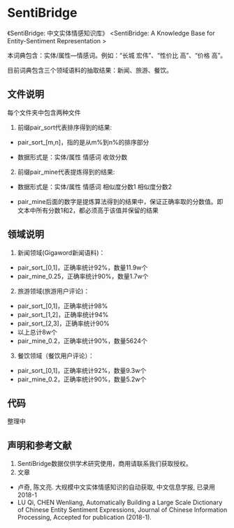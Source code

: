 # SentiBridge

《SentiBridge: 中文实体情感知识库》
<SentiBridge: A Knowledge Base for Entity-Sentiment Representation >

本词典包含：实体/属性—情感词。例如：“长城  宏伟”、“性价比  高”、“价格  高”。

目前词典包含三个领域语料的抽取结果：新闻、旅游、餐饮。

## 文件说明
每个文件夹中包含两种文件
1. 前缀pair_sort代表排序得到的结果:

  * pair_sort_[m,n]，指的是从m%到n%的排序部分

  * 数据形式是：实体/属性  情感词  收敛分数

2. 前缀pair_mine代表提炼得到的结果:
  * 数据形式是：实体/属性  情感词  相似度分数1  相似度分数2

  * pair_mine后面的数字是提炼算法得到的结果中，保证正确率取的分数值。即文本中所有分数1和2，都必须高于该值并保留的结果

## 领域说明

1. 新闻领域(Gigaword新闻语料)：
  * pair_sort_[0,1]，正确率统计92%，数量11.9w个
  * pair_mine_0.25，正确率统计90%，数量1.7w个

2. 旅游领域(旅游用户评论)：
  * pair_sort_[0,1]，正确率统计98%
  * pair_sort_[1,2]，正确率统计94%
  * pair_sort_[2,3]，正确率统计90%
  * 以上总计8w个
  * pair_mine_0.2，正确率统计90%，数量5624个

3. 餐饮领域（餐饮用户评论）：
  * pair_sort_[0,1]，正确率统计92%，数量9.3w个
  * pair_mine_0.2，正确率统计90%，数量5.2w个


## 代码
整理中


## 声明和参考文献
1. SentiBridge数据仅供学术研究使用，商用请联系我们获取授权。
2. 文章
  * 卢奇, 陈文亮. 大规模中文实体情感知识的自动获取, 中文信息学报, 已录用2018-1
  * LU Qi, CHEN Wenliang, Automatically Building a Large Scale Dictionary of Chinese Entity Sentiment Expressions, Journal of Chinese Information Processing, Accepted for publication (2018-1).

